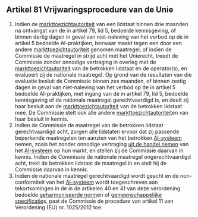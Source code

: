 ## Artikel 81 Vrijwaringsprocedure van de Unie

1. Indien de [markttoezichtautoriteit](a3.md#^mta) van een lidstaat binnen drie maanden na ontvangst van de in artikel 79, lid 5, bedoelde kennisgeving, of binnen dertig dagen in geval van niet-naleving van het verbod op de in artikel 5 bedoelde AI-praktijken, bezwaar maakt tegen een door een andere [markttoezichtautoriteit](a3.md#^mta) genomen maatregel, of indien de Commissie de maatregel in strijd acht met het Unierecht, treedt de Commissie zonder onnodige vertraging in overleg met de [markttoezichtautoriteit](a3.md#^mta) van de betrokken lidstaat en de operator(s), en evalueert zij de nationale maatregel. Op grond van de resultaten van die evaluatie besluit de Commissie binnen zes maanden, of binnen zestig dagen in geval van niet-naleving van het verbod op de in artikel 5 bedoelde AI-praktijken, met ingang van de in artikel 79, lid 5, bedoelde kennisgeving of de nationale maatregel gerechtvaardigd is, en deelt zij haar besluit aan de [markttoezichtautoriteit](a3.md#^mta) van de betrokken lidstaat mee. De Commissie stelt ook alle andere [markttoezichtautoriteit](a3.md#^mta)en van haar besluit in kennis.
2. Indien de Commissie de maatregel van de betrokken lidstaat gerechtvaardigd acht, zorgen alle lidstaten ervoor dat zij passende beperkende maatregelen ten aanzien van het betrokken [AI-systeem](a3.md#^ai-systeem) nemen, zoals het zonder onnodige vertraging [uit de handel nemen](a3.md#^uithandel) van het [AI-systeem](a3.md#^ai-systeem) op hun markt, en stellen zij de Commissie daarvan in kennis. Indien de Commissie de nationale maatregel ongerechtvaardigd acht, trekt de betrokken lidstaat de maatregel in en stelt hij de Commissie daarvan in kennis.
3. Indien de nationale maatregel gerechtvaardigd wordt geacht en de non-conformiteit van het [AI-systeem](a3.md#^ai-systeem) wordt toegeschreven aan tekortkomingen in de in de artikelen 40 en 41 van deze verordening bedoelde [geharmoniseerde norm](a3.md#^hnorm)en of [gemeenschappelijke specificatie](a3.md#^gespec)s, past de Commissie de procedure van artikel 11 van Verordening (EU) nr. 1025/2012 toe.
